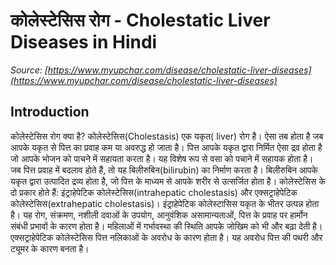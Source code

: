 # कोलेस्टेसिस रोग - Cholestatic Liver Diseases in Hindi
_Source: [https://www.myupchar.com/disease/cholestatic-liver-diseases](https://www.myupchar.com/disease/cholestatic-liver-diseases)_

## Introduction
कोलेस्टेसिस रोग क्या है?
कोलेस्टेसिस(Cholestasis) एक यकृत( liver) रोग है। ऐसा तब होता है जब आपके यकृत से पित्त का प्रवाह कम या अवरुद्ध हो जाता है। पित्त आपके यकृत द्वारा निर्मित ऐसा द्रव होता है जो आपके भोजन को पाचने में सहायता करता है। यह विशेष रूप से वसा को पचाने में सहायक होता है। जब पित्त प्रवाह में बदलाव होते हैं, तो यह बिलीरुबिन(bilirubin) का निर्माण करता है। बिलीरुबिन आपके यकृत द्वारा उत्पादित द्रव्य होता है, जो पित्त के माध्यम से आपके शरीर से उत्सर्जित होता है।
कोलेस्टेसिस के दो प्रकार होते हैं: इंट्राहेपेटिक कोलेस्टेसिस(intrahepatic cholestasis) और एक्सट्राहेपेटिक कोलेस्टेसिस(extrahepatic cholestasis)। इंट्राहेपेटिक कोलेस्टासिस यकृत के भीतर उत्पन्न होता है। यह रोग, संक्रमण, नशीली दवाओं के उपयोग, आनुवंशिक असामान्यताओं, पित्त के प्रवाह पर हार्मोन संबंधी प्रभावों के कारण होता है। महिलाओं में गर्भावस्था की स्थिति आपके जोखिम को भी और बढ़ा देती है।
एक्सट्राहेपेटिक कोलेस्टेसिस पित्त नलिकाओं के अवरोध के कारण होता है। यह अवरोध पित्त की पथरी और ट्यूमर के कारण बनता है।

